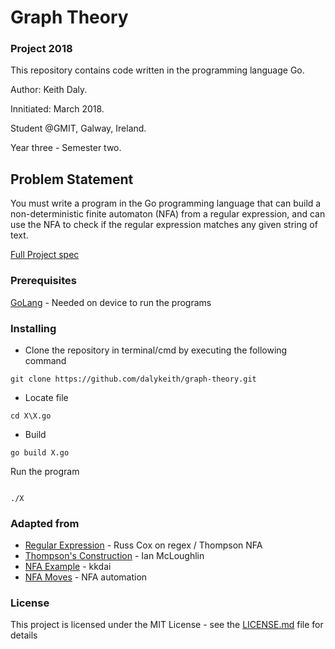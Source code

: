 # Graph Theory

### Project 2018

This repository contains code written in the programming language Go.

Author: Keith Daly.

Innitiated: March 2018.

Student @GMIT, Galway, Ireland. 

Year three - Semester two.

## Problem Statement

You must write a program in the Go programming language that can
build a non-deterministic finite automaton (NFA) from a regular expression,
and can use the NFA to check if the regular expression matches any given
string of text.

[Full Project spec](https://github.com/dalykeith/graph-theory/blob/master/project.pdf)

### Prerequisites

[GoLang](https://golang.org/) - Needed on device to run the programs

### Installing

* Clone the repository in terminal/cmd by executing the following command

```
git clone https://github.com/dalykeith/graph-theory.git
```

* Locate file

```
cd X\X.go
```

* Build

```
go build X.go
```

Run the program

```

./X

```

###  Adapted from

* [Regular Expression](https://swtch.com/~rsc/regexp/regexp1.html) - Russ Cox on regex / Thompson NFA
* [Thompson's Construction](https://web.microsoftstream.com/video/946a7826-e536-4295-b050-857975162e6c) -  Ian McLoughlin 
* [NFA Example](https://github.com/kkdai/nfa) - kkdai
* [NFA Moves](https://en.wikipedia.org/wiki/Nondeterministic_finite_automaton#NFA_with_%CE%B5-moves) - NFA automation

### License

This project is licensed under the MIT License - see the [LICENSE.md](https://github.com/dalykeith/graph-theory/blob/master/LICENSE) file for details